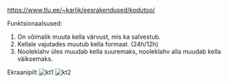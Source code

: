 https://www.tlu.ee/~karljk/eesrakendused/kodutoo/

Funktsionaalsused:
1. On võimalik muuta kella värvust, mis ka salvestub.
2. Kellale vajutades muutub kella formaat. (24h/12h)
3. Nooleklahv üles muudab kella suuremaks, nooleklahv alla muudab kella väiksemaks.

Ekraanipilt
![kt1](https://user-images.githubusercontent.com/25798556/110219369-669ba480-7ec7-11eb-9998-bca4e08c6eed.PNG)
![kt2](https://user-images.githubusercontent.com/25798556/110219372-6a2f2b80-7ec7-11eb-8957-4024345dd5a5.PNG)
